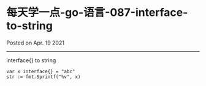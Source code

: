 # 每天学一点-go-语言-087-interface-to-string

Posted on Apr. 19 2021

---

interface{} to string

```
var x interface{} = "abc"
str := fmt.Sprintf("%v", x)
```